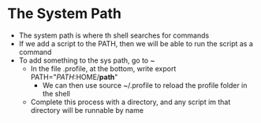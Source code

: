 # The System Path
- The system path is where th shell searches for commands
- If we add a script to the PATH, then we will be able to run the script as a command
- To add something to the sys path, go to ~
    - In the file .profile, at the bottom, write export PATH="$PATH:$HOME/__path__"
        * We can then use source ~/.profile to reload the profile folder in the shell
    - Complete this process with a directory, and any script im that directory will be runnable by name